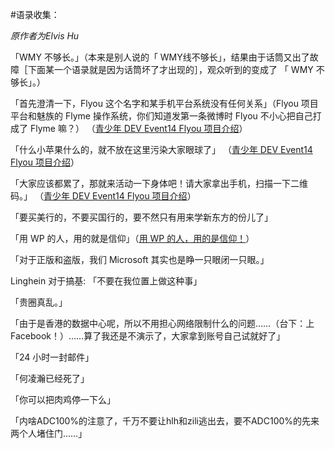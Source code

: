 #语录收集：

*原作者为Elvis Hu*

「WMY 不够长。」（本来是别人说的「 WMY线不够长」，结果由于话筒又出了故障［下面某一个语录就是因为话筒坏了才出现的］，观众听到的变成了 「 WMY 不够长」。）

「首先澄清一下，Flyou 这个名字和某手机平台系统没有任何关系」（Flyou 项目平台和魅族的 Flyme 操作系统，你们知道发第一条微博时 Flyou 不小心把自己打成了 Flyme 嘛？）
（[青少年 DEV Event14 Flyou 项目介绍](http://v.youku.com/v_show/id_XNzQzMTc2ODI4.html)）

「什么小苹果什么的，就不放在这里污染大家眼球了」
（[青少年 DEV Event14 Flyou 项目介绍](http://v.youku.com/v_show/id_XNzQzMTc2ODI4.html)）

「大家应该都累了，那就来活动一下身体吧！请大家拿出手机，扫描一下二维码。」
（[青少年 DEV Event14 Flyou 项目介绍](http://v.youku.com/v_show/id_XNzQzMTc2ODI4.html)）

「要买美行的，不要买国行的，要不然只有用来学新东方的份儿了」

「用 WP 的人，用的就是信仰」（[用 WP 的人，用的是信仰！](http://v.youku.com/v_show/id_XNzQzMDQyMzA0.html)）

「对于正版和盗版，我们 Microsoft 其实也是睁一只眼闭一只眼。」 

Linghein 对于搞基: 「不要在我位置上做这种事」

「贵圈真乱。」

「由于是香港的数据中心呢，所以不用担心网络限制什么的问题……（台下：上Facebook！）……算了我还是不演示了，大家拿到账号自己试就好了」

「24 小时一封邮件」

「何凌瀚已经死了」

「你可以把肉鸡停一下么」

「内啥ADC100%的注意了，千万不要让hlh和zili逃出去，要不ADC100%的先来两个人堵住门……」
